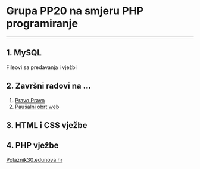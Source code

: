 <h1>Grupa PP20 na smjeru PHP programiranje</h1>
<hr>
<h2>1. MySQL</h2>
<p>Fileovi sa predavanja i vježbi</p>

<h2>2. Završni radovi na ...</h2>
<ol>
  <li><a href="https://www.delaga.hr" target="_blank">Pravo Pravo</a>  <br></li>
  <li><a href="https://pp20.delaga.hr" target="_blank">Paušalni obrt web </a></li>
</ol>
<h2>3. HTML i CSS vježbe</h2>
<h2>4. PHP vježbe</h2>
	<a href="polaznik30.edunova.hr" target="_blank">Polaznik30.edunova.hr</a>

